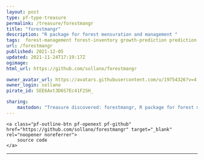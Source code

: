 ```yaml
---
layout: post
type: pf-type-treasure
permalink: /treasure/forestmangr
title: "forestmangr"
description: "R package for forest mensuration and management "
tags:  forest-management forest-inventory growth-prediction prediction
url: /forestmangr
published: 2021-12-05
updated: 2021-11-24T17:19:17Z
ogimage: 
html_url: https://github.com/sollano/forestmangr

owner_avatar_url: https://avatars.githubusercontent.com/u/19754326?v=4
owner_login: sollano
pirate_id: SEE6Axt3D6S7Ec41F2SH_

sharing:
    mastodon: "Treasure discovered: forestmangr, R package for forest mensuration and management "
---
```


<div class="text-center">

    
    <a class="pf-outline-btn pf-openext pf-github" href="https://github.com/sollano/forestmangr" target="_blank" rel="noopener noreferrer">
        source code
    </a>
    
    

    
</div>





<div class="pf-night-sky-spacer">
    <div id="pf-night-sky" data-stars="10" data-owner="sollano" data-repo="forestmangr">
        <div id="pf-open-dialog" class="pf-meta-star pf-star-todo"></div>
        <dialog id="pf-star-dialog">
            Star this Repository to putt a smile on the Developers face.
            <br/>
            <div class="pf-row">
                <div class="pf-grow"></div>
                <div><a class="pf-unterlines" href="https://github.com/sollano/forestmangr" target="_blank">VISIT REPOSITORY</a></div>
            </div>
        </dialog>
    </div>
</div>

<hr class="gf-seperator">
